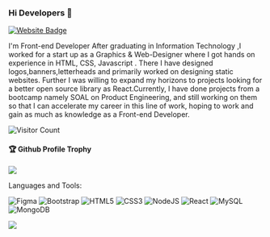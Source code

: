 ### Hi Developers 👋

<!-- [![YouTube Badge](https://img.shields.io/badge/YouTube-DeveloperFunnel-red)](https://www.youtube.com/developerfunnel)
[![Linkedin Badge](https://img.shields.io/badge/-Aakash-blue?style=flat-square&logo=Linkedin&logoColor=white&link=https://www.linkedin.com/in/aakash--01629954/)](https://www.linkedin.com/in/aakash--01629954/)-->
[![Website Badge](https://img.shields.io/badge/WebSite-Neha-green)](https://neha-89.github.io/myprofile/)
<!--[![Website Badge](https://img.shields.io/badge/StackOverflow-Aakash-yellow)](https://stackoverflow.com/users/3687251/aakash-) -->

I'm
Front-end Developer
After graduating in Information Technology ,I worked for a start up as a Graphics & Web-Designer where I got  hands on experience in HTML, CSS, Javascript . There I have designed logos,banners,letterheads and primarily worked on designing static websites. Further I was willing to expand my horizons to projects looking for a better open source library as React.Currently, I have done projects from a bootcamp namely SOAL on Product Engineering, and still working on them so that I can accelerate my career in this line of work, hoping to work and gain as much as knowledge as a Front-end Developer.


![Visitor Count](https://profile-counter.glitch.me/neha-89/count.svg)

<div>
  <h4>🏆 Github Profile Trophy</h4>
  <a href="https://github.com/ryo-ma/github-profile-trophy">
    <img src="https://github-profile-trophy.vercel.app/?username=neha-89&column=7"/>
  </a>
</div>

Languages and Tools: 

<!-- <img alt="Adobe XD" src="https://img.shields.io/badge/adobexd-%23FF26BE.svg?style=flat-square&logo=adobexd&logoColor=white"/>  -->
<img alt="Figma" src="https://img.shields.io/badge/figma-%23F24E1E.svg?style=flat-square&logo=figma&logoColor=white"/> <img alt="Bootstrap" src="https://img.shields.io/badge/bootstrap-%23563D7C.svg?style=flat-square&logo=bootstrap&logoColor=white"/> <!-- <img alt="Java" src="https://img.shields.io/badge/java-%23ED8B00.svg?style=flat-square&logo=java&logoColor=white"/>  --><!-- <img alt="PHP" src="https://img.shields.io/badge/php-%23777BB4.svg?style=flat-square&logo=php&logoColor=white"/>  --><img alt="HTML5" src="https://img.shields.io/badge/html5-%23E34F26.svg?style=flat-square&logo=html5&logoColor=white"/> <img alt="CSS3" src="https://img.shields.io/badge/css3-%231572B6.svg?style=flat-square&logo=css3&logoColor=white"/> <img alt="NodeJS" src="https://img.shields.io/badge/node.js-%2343853D.svg?style=flat-square&logo=node-dot-js&logoColor=white"/> <img alt="React" src="https://img.shields.io/badge/react-%2320232a.svg?style=flat-square&logo=react&logoColor=%2361DAFB"/> <!-- <img alt="Angular" src="https://img.shields.io/badge/angular-%23DD0031.svg?flat-square&logo=angular&logoColor=white"/>--><!--  <img alt="Azure" src="https://img.shields.io/badge/azure-%230072C6.svg?style=flat-square&logo=azure-devops&logoColor=white"/> --><img alt="MySQL" src="https://img.shields.io/badge/mysql-%2300f.svg?style=flat-square&logo=mysql&logoColor=white"/><img alt="MongoDB" src ="https://img.shields.io/badge/MongoDB-%234ea94b.svg?style=flat-square&logo=mongodb&logoColor=white"/> 

![](https://activity-graph.herokuapp.com/graph?username=neha-89&theme=react-dark&area=true)
<!--
**Aakashdeveloper/Aakashdeveloper** is a ✨ _special_ ✨ repository because its `README.md` (this file) appears on your GitHub profile.

Here are some ideas to get you started:

- 🔭 I’m currently working on ...
- 🌱 I’m currently learning ...
- 👯 I’m looking to collaborate on ...
- 🤔 I’m looking for help with ...
- 💬 Ask me about ...
- 📫 How to reach me: ...
- 😄 Pronouns: ...
- ⚡ Fun fact: .....

-->
